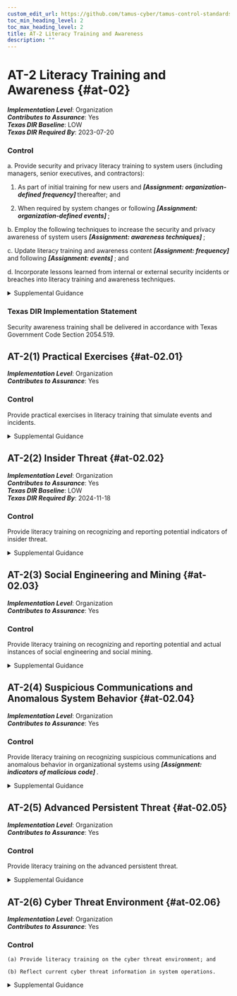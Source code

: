 ```yaml
---
custom_edit_url: https://github.com/tamus-cyber/tamus-control-standards/tree/main/content/tamus.edu/TAMUS_profile.xml
toc_min_heading_level: 2
toc_max_heading_level: 2
title: AT-2 Literacy Training and Awareness
description: ""
---
```


# AT-2 Literacy Training and Awareness {#at-02}

_**Implementation Level**_: Organization\
_**Contributes to Assurance**_: Yes\
_**Texas DIR Baseline**_: LOW\
_**Texas DIR Required By**_: 2023-07-20

### Control

a. Provide security and privacy literacy training to system users (including managers, senior executives, and contractors):

1. As part of initial training for new users and <strong> <em>[Assignment: organization-defined frequency]</em> </strong> thereafter; and

2. When required by system changes or following <strong> <em>[Assignment: organization-defined events]</em> </strong>;

b. Employ the following techniques to increase the security and privacy awareness of system users <strong> <em>[Assignment: awareness techniques]</em> </strong>;

c. Update literacy training and awareness content <strong> <em>[Assignment: frequency]</em> </strong> and following <strong> <em>[Assignment: events]</em> </strong> ; and

d. Incorporate lessons learned from internal or external security incidents or breaches into literacy training and awareness techniques.

<details>
  <summary>Supplemental Guidance</summary>

Organizations provide basic and advanced levels of literacy training to system users, including measures to test the knowledge level of users. Organizations determine the content of literacy training and awareness based on specific organizational requirements, the systems to which personnel have authorized access, and work environments (e.g., telework). The content includes an understanding of the need for security and privacy as well as actions by users to maintain security and personal privacy and to respond to suspected incidents. The content addresses the need for operations security and the handling of personally identifiable information.

</details>

### Texas DIR Implementation Statement

Security awareness training shall be delivered in accordance with Texas Government Code Section 2054.519.

## AT-2(1) Practical Exercises {#at-02.01}

_**Implementation Level**_: Organization\
_**Contributes to Assurance**_: Yes

### Control

Provide practical exercises in literacy training that simulate events and incidents.

<details>
  <summary>Supplemental Guidance</summary>

Practical exercises include no-notice social engineering attempts to collect information, gain unauthorized access, or simulate the adverse impact of opening malicious email attachments or invoking, via spear phishing attacks, malicious web links.

</details>

## AT-2(2) Insider Threat {#at-02.02}

_**Implementation Level**_: Organization\
_**Contributes to Assurance**_: Yes\
_**Texas DIR Baseline**_: LOW\
_**Texas DIR Required By**_: 2024-11-18

### Control

Provide literacy training on recognizing and reporting potential indicators of insider threat.

<details>
  <summary>Supplemental Guidance</summary>

Potential indicators and possible precursors of insider threat can include behaviors such as inordinate, long-term job dissatisfaction; attempts to gain access to information not required for job performance; unexplained access to financial resources; bullying or harassment of fellow employees; workplace violence; and other serious violations of policies, procedures, directives, regulations, rules, or practices. Literacy training includes how to communicate the concerns of employees and management regarding potential indicators of insider threat through channels established by the organization and in accordance with established policies and procedures. Organizations may consider tailoring insider threat awareness topics to the role. For example, training for managers may be focused on changes in the behavior of team members, while training for employees may be focused on more general observations.

</details>

## AT-2(3) Social Engineering and Mining {#at-02.03}

_**Implementation Level**_: Organization\
_**Contributes to Assurance**_: Yes

### Control

Provide literacy training on recognizing and reporting potential and actual instances of social engineering and social mining.

<details>
  <summary>Supplemental Guidance</summary>

Social engineering is an attempt to trick an individual into revealing information or taking an action that can be used to breach, compromise, or otherwise adversely impact a system. Social engineering includes phishing, pretexting, impersonation, baiting, quid pro quo, thread-jacking, social media exploitation, and tailgating. Social mining is an attempt to gather information about the organization that may be used to support future attacks. Literacy training includes information on how to communicate the concerns of employees and management regarding potential and actual instances of social engineering and data mining through organizational channels based on established policies and procedures.

</details>

## AT-2(4) Suspicious Communications and Anomalous System Behavior {#at-02.04}

_**Implementation Level**_: Organization\
_**Contributes to Assurance**_: Yes

### Control

Provide literacy training on recognizing suspicious communications and anomalous behavior in organizational systems using <strong> <em>[Assignment: indicators of malicious code]</em> </strong>.

<details>
  <summary>Supplemental Guidance</summary>

A well-trained workforce provides another organizational control that can be employed as part of a defense-in-depth strategy to protect against malicious code coming into organizations via email or the web applications. Personnel are trained to look for indications of potentially suspicious email (e.g., receiving an unexpected email, receiving an email containing strange or poor grammar, or receiving an email from an unfamiliar sender that appears to be from a known sponsor or contractor). Personnel are also trained on how to respond to suspicious email or web communications. For this process to work effectively, personnel are trained and made aware of what constitutes suspicious communications. Training personnel on how to recognize anomalous behaviors in systems can provide organizations with early warning for the presence of malicious code. Recognition of anomalous behavior by organizational personnel can supplement malicious code detection and protection tools and systems employed by organizations.

</details>

## AT-2(5) Advanced Persistent Threat {#at-02.05}

_**Implementation Level**_: Organization\
_**Contributes to Assurance**_: Yes

### Control

Provide literacy training on the advanced persistent threat.

<details>
  <summary>Supplemental Guidance</summary>

An effective way to detect advanced persistent threats (APT) and to preclude successful attacks is to provide specific literacy training for individuals. Threat literacy training includes educating individuals on the various ways that APTs can infiltrate the organization (e.g., through websites, emails, advertisement pop-ups, articles, and social engineering). Effective training includes techniques for recognizing suspicious emails, use of removable systems in non-secure settings, and the potential targeting of individuals at home.

</details>

## AT-2(6) Cyber Threat Environment {#at-02.06}

_**Implementation Level**_: Organization\
_**Contributes to Assurance**_: Yes

### Control

    (a) Provide literacy training on the cyber threat environment; and

    (b) Reflect current cyber threat information in system operations.

<details>
  <summary>Supplemental Guidance</summary>

Since threats continue to change over time, threat literacy training by the organization is dynamic. Moreover, threat literacy training is not performed in isolation from the system operations that support organizational mission and business functions.

</details>

